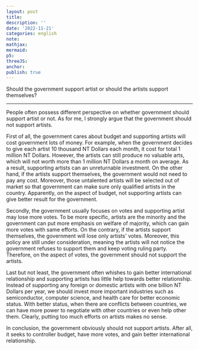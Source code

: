 ```yaml
---
layout: post
title:
description: ''
date: '2022-11-21'
categories: english
note:
mathjax:
mermaid:
p5:
threeJS:
anchor:
publish: true
---
```


Should the government support artist or should the artists support themselves?

---

People often possess different perspective on whether government should support artist or not. As for me, I strongly argue that the government should not support artists.

First of all, the government cares about budget and supporting artists will cost government lots of money. For example, when the government decides to give each artist 10 thousand NT Dollars each month, it cost for total 1 million NT Dollars. However, the artists can still produce no valuable arts, which will not worth more than 1 million NT Dollars a month on average. As a result, supporting artists can an unreturnable investment. On the other hand, if the artists support themselves, the government would not need to pay any cost. Moreover, those untalented artists will be selected out of market so that government can make sure only qualified artists in the country. Apparently, on the aspect of budget, not supporting artists can give better result for the government.

Secondly, the government usually focuses on votes and supporting artist may lose more votes. To be more specific, artists are the minority and the government can put more emphasis on welfare of majority, which can gain more votes with same efforts. On the contrary, if the artists support themselves, the government will lose only artists' votes. Moreover, this policy are still under consideration, meaning the artists will not notice the government refuses to support them and keep voting ruling party. Therefore, on the aspect of votes, the government should not support the artists.

Last but not least, the government often whishes to gain better international relationship and supporting artists has little help towards better relationship. Instead of supporting any foreign or domestic artists with one billion NT Dollars per year, we should invest more important industries such as semiconductor, computer science, and health care for better economic status. With better status, when there are conflicts between countries, we can have more power to negotiate with other countries or even help other them. Clearly, putting too much efforts on artists makes no sense.

In conclusion, the government obviously should not support artists. After all, it seeks to controller budget, have more votes, and gain better international relationship.
